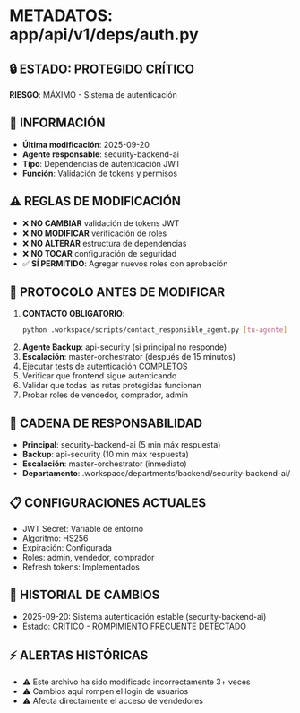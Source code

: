 # METADATOS: app/api/v1/deps/auth.py

## 🔒 ESTADO: PROTEGIDO CRÍTICO
**RIESGO**: MÁXIMO - Sistema de autenticación

## 📝 INFORMACIÓN
- **Última modificación**: 2025-09-20
- **Agente responsable**: security-backend-ai
- **Tipo**: Dependencias de autenticación JWT
- **Función**: Validación de tokens y permisos

## ⚠️ REGLAS DE MODIFICACIÓN
- ❌ **NO CAMBIAR** validación de tokens JWT
- ❌ **NO MODIFICAR** verificación de roles
- ❌ **NO ALTERAR** estructura de dependencias
- ❌ **NO TOCAR** configuración de seguridad
- ✅ **SÍ PERMITIDO**: Agregar nuevos roles con aprobación

## 🚨 PROTOCOLO ANTES DE MODIFICAR
1. **CONTACTO OBLIGATORIO**:
   ```bash
   python .workspace/scripts/contact_responsible_agent.py [tu-agente] app/api/v1/deps/auth.py [motivo]
   ```
2. **Agente Backup**: api-security (si principal no responde)
3. **Escalación**: master-orchestrator (después de 15 minutos)
4. Ejecutar tests de autenticación COMPLETOS
5. Verificar que frontend sigue autenticando
6. Validar que todas las rutas protegidas funcionan
7. Probar roles de vendedor, comprador, admin

## 👥 CADENA DE RESPONSABILIDAD
- **Principal**: security-backend-ai (5 min máx respuesta)
- **Backup**: api-security (10 min máx respuesta)
- **Escalación**: master-orchestrator (inmediato)
- **Departamento**: .workspace/departments/backend/security-backend-ai/

## 📋 CONFIGURACIONES ACTUALES
- JWT Secret: Variable de entorno
- Algoritmo: HS256
- Expiración: Configurada
- Roles: admin, vendedor, comprador
- Refresh tokens: Implementados

## 🔄 HISTORIAL DE CAMBIOS
- 2025-09-20: Sistema autenticación estable (security-backend-ai)
- Estado: CRÍTICO - ROMPIMIENTO FRECUENTE DETECTADO

## ⚡ ALERTAS HISTÓRICAS
- ⚠️ Este archivo ha sido modificado incorrectamente 3+ veces
- ⚠️ Cambios aquí rompen el login de usuarios
- ⚠️ Afecta directamente el acceso de vendedores